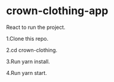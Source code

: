 # crown-clothing-app
React to run the project.

1.Clone this repo.

2.cd crown-clothing.

3.Run yarn install.

4.Run yarn start.
